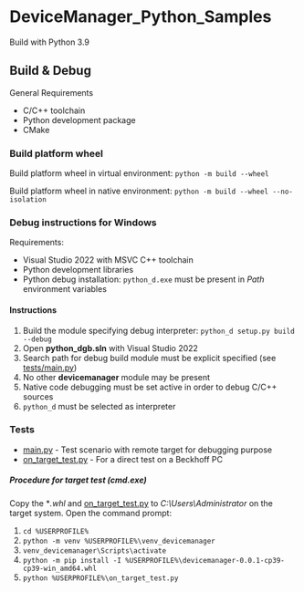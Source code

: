 # DeviceManager_Python_Samples

Build with Python 3.9

## Build & Debug

General Requirements

- C/C++ toolchain
- Python development package
- CMake


### Build platform wheel

Build platform wheel in virtual environment:
`python -m build --wheel`

Build platform wheel in native environment:
`python -m build --wheel --no-isolation`


### Debug instructions for Windows

Requirements:
- Visual Studio 2022 with MSVC C++ toolchain
- Python development libraries 
- Python debug installation: `python_d.exe` must be present in *Path* environment variables

#### Instructions

1. Build the module specifying debug interpreter: `python_d setup.py build --debug`
2. Open **python_dgb.sln** with Visual Studio 2022
3. Search path for debug build module must be explicit specified (see [tests/main.py](/tests/main.py))
4. No other **devicemanager** module may be present
5. Native code debugging must be set active in order to debug C/C++ sources
6. `python_d` must be selected as interpreter


### Tests

- [main.py](/tests/main.py) - Test scenario with remote target for debugging purpose
- [on_target_test.py](/tests/on_target_test.py) - For a direct test on a Beckhoff PC

##### Procedure for target test (cmd.exe)
 
Copy the **.whl* and [on_target_test.py](/tests/on_target_test.py) to *C:\Users\Administrator* on the target system.
Open the command prompt:

1. `cd %USERPROFILE%`
2. `python -m venv %USERPROFILE%\venv_devicemanager`
3. `venv_devicemanager\Scripts\activate`
4. `python -m pip install -I %USERPROFILE%\devicemanager-0.0.1-cp39-cp39-win_amd64.whl`
5. `python %USERPROFILE%\on_target_test.py`
